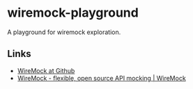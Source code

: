 # wiremock-playground

A playground for wiremock exploration.

## Links
* [WireMock at Github](https://github.com/wiremock)
* [WireMock - flexible, open source API mocking | WireMock](https://wiremock.org/)
